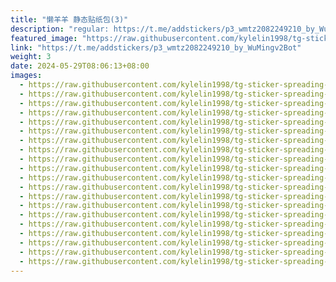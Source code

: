 ```yaml
---
title: "懒羊羊 静态贴纸包(3)"
description: "regular: https://t.me/addstickers/p3_wmtz2082249210_by_WuMingv2Bot"
featured_image: "https://raw.githubusercontent.com/kylelin1998/tg-sticker-spreading-worldwide-images/main/img/5afb56bc-4d31-4197-aa01-7743fd86c7b8.jpg"
link: "https://t.me/addstickers/p3_wmtz2082249210_by_WuMingv2Bot"
weight: 3
date: 2024-05-29T08:06:13+08:00
images:
  - https://raw.githubusercontent.com/kylelin1998/tg-sticker-spreading-worldwide-images/main/img/5afb56bc-4d31-4197-aa01-7743fd86c7b8.jpg
  - https://raw.githubusercontent.com/kylelin1998/tg-sticker-spreading-worldwide-images/main/img/84f59edb-bcb5-473e-8661-bcd025112249.jpg
  - https://raw.githubusercontent.com/kylelin1998/tg-sticker-spreading-worldwide-images/main/img/f4a0b0f1-22ac-4b86-84dc-c0feb1b38db5.jpg
  - https://raw.githubusercontent.com/kylelin1998/tg-sticker-spreading-worldwide-images/main/img/65c8203d-e47f-401d-be7a-3d31e6fae127.jpg
  - https://raw.githubusercontent.com/kylelin1998/tg-sticker-spreading-worldwide-images/main/img/9dcea5ac-0d52-4286-8c53-ecc679219d6e.jpg
  - https://raw.githubusercontent.com/kylelin1998/tg-sticker-spreading-worldwide-images/main/img/6c7b60a7-4cf5-4808-87d8-dcf60281001e.jpg
  - https://raw.githubusercontent.com/kylelin1998/tg-sticker-spreading-worldwide-images/main/img/78035f45-58b0-4384-a80d-e032e5b7ce89.jpg
  - https://raw.githubusercontent.com/kylelin1998/tg-sticker-spreading-worldwide-images/main/img/c960df3f-6cd6-4be6-a2e8-6917d9729872.jpg
  - https://raw.githubusercontent.com/kylelin1998/tg-sticker-spreading-worldwide-images/main/img/14a114a6-191b-4a54-82dd-c3f5adcce815.jpg
  - https://raw.githubusercontent.com/kylelin1998/tg-sticker-spreading-worldwide-images/main/img/0a59c588-d0d9-43e7-86b4-3ace97aa8918.jpg
  - https://raw.githubusercontent.com/kylelin1998/tg-sticker-spreading-worldwide-images/main/img/9b186117-06e7-4c8b-b6f7-9d057d9a2674.jpg
  - https://raw.githubusercontent.com/kylelin1998/tg-sticker-spreading-worldwide-images/main/img/e2c6b244-51b4-413d-a729-4a4c799d34b7.jpg
  - https://raw.githubusercontent.com/kylelin1998/tg-sticker-spreading-worldwide-images/main/img/cc7d0452-3170-4424-90ee-be65f0a9546c.jpg
  - https://raw.githubusercontent.com/kylelin1998/tg-sticker-spreading-worldwide-images/main/img/22980a40-69c2-4e12-acce-2ebcff5c22a8.jpg
  - https://raw.githubusercontent.com/kylelin1998/tg-sticker-spreading-worldwide-images/main/img/7207ec5c-ec19-4ac0-ade4-dc47dd6e4081.jpg
  - https://raw.githubusercontent.com/kylelin1998/tg-sticker-spreading-worldwide-images/main/img/d3790616-914b-4fd1-a1d9-5c680b5be1ba.jpg
  - https://raw.githubusercontent.com/kylelin1998/tg-sticker-spreading-worldwide-images/main/img/337f1bdc-0e13-4903-93a3-8433dab12680.jpg
  - https://raw.githubusercontent.com/kylelin1998/tg-sticker-spreading-worldwide-images/main/img/c6aee464-fb1f-44de-a7b5-0cb6950ebdcf.jpg
  - https://raw.githubusercontent.com/kylelin1998/tg-sticker-spreading-worldwide-images/main/img/e8bc3e98-0e23-40bb-bafa-8f2aeec98b92.jpg
  - https://raw.githubusercontent.com/kylelin1998/tg-sticker-spreading-worldwide-images/main/img/51d78fb8-8362-49ae-9295-5da77597ce88.jpg
---
```

